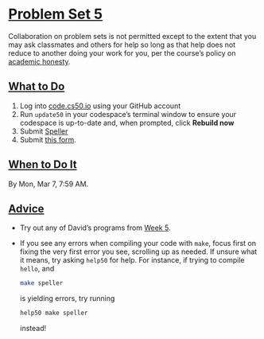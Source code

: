 ​         

# [Problem Set 5](https://cs50.harvard.edu/college/2022/spring/psets/5/#problem-set-5)

Collaboration on problem sets is not permitted except to the extent that you may ask  classmates and others for help so long as that help does not reduce to  another doing your work for you, per the course’s policy on [academic honesty](https://cs50.harvard.edu/college/2022/spring/syllabus/#academic-honesty).

## [What to Do](https://cs50.harvard.edu/college/2022/spring/psets/5/#what-to-do)

1. Log into [code.cs50.io](https://code.cs50.io) using your GitHub account
2. Run `update50` in your codespace’s terminal window to ensure your codespace is up-to-date and, when prompted, click **Rebuild now**
3. Submit [Speller](https://cs50.harvard.edu/college/2022/spring/psets/5/speller/)
4. Submit [this form](https://forms.cs50.io/82c01ee1-ee72-4383-b3a2-0fb3dd8a53ce).

## [When to Do It](https://cs50.harvard.edu/college/2022/spring/psets/5/#when-to-do-it)

By Mon, Mar 7, 7:59 AM.

## [Advice](https://cs50.harvard.edu/college/2022/spring/psets/5/#advice)

- Try out any of David’s programs from [Week 5](https://cs50.harvard.edu/college/2022/spring/weeks/5/).

- If you see any errors when compiling your code with `make`, focus first on fixing the very first error you see, scrolling up as needed. If unsure what it means, try asking `help50` for help. For instance, if trying to compile `hello`, and

  ```bash
  make speller
  ```

  is yielding errors, try running

  ```bash
  help50 make speller
  ```

  instead!